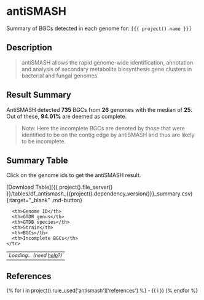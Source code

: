 # antiSMASH 
Summary of BGCs detected in each genome for: `[{{ project().name }}]`

## Description
> antiSMASH allows the rapid genome-wide identification, annotation and analysis of secondary metabolite biosynthesis gene clusters in bacterial and fungal genomes.

## Result Summary


AntiSMASH detected **735** BGCs from **26** genomes with the median of **25**. Out of these, **94.01%** are deemed as complete.


> Note: Here the incomplete BGCs are denoted by those that were identified to be on the contig edge by antiSMASH and thus are likely to be incomplete.





<style>
  #altair-viz-ecb0d8b2471e4f948b21da9a989c60ed.vega-embed {
    width: 100%;
    display: flex;
  }

  #altair-viz-ecb0d8b2471e4f948b21da9a989c60ed.vega-embed details,
  #altair-viz-ecb0d8b2471e4f948b21da9a989c60ed.vega-embed details summary {
    position: relative;
  }
</style>
<div id="altair-viz-ecb0d8b2471e4f948b21da9a989c60ed"></div>
<script type="text/javascript">
  var VEGA_DEBUG = (typeof VEGA_DEBUG == "undefined") ? {} : VEGA_DEBUG;
  (function(spec, embedOpt){
    let outputDiv = document.currentScript.previousElementSibling;
    if (outputDiv.id !== "altair-viz-ecb0d8b2471e4f948b21da9a989c60ed") {
      outputDiv = document.getElementById("altair-viz-ecb0d8b2471e4f948b21da9a989c60ed");
    }
    const paths = {
      "vega": "https://cdn.jsdelivr.net/npm/vega@5?noext",
      "vega-lib": "https://cdn.jsdelivr.net/npm/vega-lib?noext",
      "vega-lite": "https://cdn.jsdelivr.net/npm/vega-lite@5.8.0?noext",
      "vega-embed": "https://cdn.jsdelivr.net/npm/vega-embed@6?noext",
    };

    function maybeLoadScript(lib, version) {
      var key = `${lib.replace("-", "")}_version`;
      return (VEGA_DEBUG[key] == version) ?
        Promise.resolve(paths[lib]) :
        new Promise(function(resolve, reject) {
          var s = document.createElement('script');
          document.getElementsByTagName("head")[0].appendChild(s);
          s.async = true;
          s.onload = () => {
            VEGA_DEBUG[key] = version;
            return resolve(paths[lib]);
          };
          s.onerror = () => reject(`Error loading script: ${paths[lib]}`);
          s.src = paths[lib];
        });
    }

    function showError(err) {
      outputDiv.innerHTML = `<div class="error" style="color:red;">${err}</div>`;
      throw err;
    }

    function displayChart(vegaEmbed) {
      vegaEmbed(outputDiv, spec, embedOpt)
        .catch(err => showError(`Javascript Error: ${err.message}<br>This usually means there's a typo in your chart specification. See the javascript console for the full traceback.`));
    }

    if(typeof define === "function" && define.amd) {
      requirejs.config({paths});
      require(["vega-embed"], displayChart, err => showError(`Error loading script: ${err.message}`));
    } else {
      maybeLoadScript("vega", "5")
        .then(() => maybeLoadScript("vega-lite", "5.8.0"))
        .then(() => maybeLoadScript("vega-embed", "6"))
        .catch(showError)
        .then(() => displayChart(vegaEmbed));
    }
  })({"config": {"view": {"continuousWidth": 300, "continuousHeight": 300}}, "data": {"name": "data-3f1ca1750db15a411338364e5677a133"}, "mark": {"type": "bar"}, "encoding": {"color": {"field": "GTDB genus", "type": "nominal"}, "tooltip": [{"field": "Genome ID", "type": "nominal"}, {"field": "GTDB species", "type": "nominal"}, {"field": "BGCs", "type": "quantitative"}, {"field": "Incomplete BGCs", "type": "quantitative"}], "x": {"axis": {"title": "BGCs"}, "bin": true, "field": "BGCs", "type": "quantitative"}, "y": {"aggregate": "count", "axis": {"title": "Genomes"}, "type": "quantitative"}}, "params": [{"name": "param_1", "select": {"type": "interval", "encodings": ["x", "y"]}, "bind": "scales"}], "$schema": "https://vega.github.io/schema/vega-lite/v5.8.0.json", "datasets": {"data-3f1ca1750db15a411338364e5677a133": [{"Genome ID": "GCF_003635025.1", "GTDB genus": "Saccharopolyspora", "GTDB species": "Saccharopolyspora antimicrobica", "Strain": null, "BGCs": 26.0, "Incomplete BGCs": 0.0}, {"Genome ID": "GCF_900114905.1", "GTDB genus": "Saccharopolyspora", "GTDB species": "Saccharopolyspora antimicrobica", "Strain": null, "BGCs": 25.0, "Incomplete BGCs": 7.0}, {"Genome ID": "GCF_007829955.1", "GTDB genus": "Saccharopolyspora", "GTDB species": "Saccharopolyspora dendranthemae", "Strain": null, "BGCs": 22.0, "Incomplete BGCs": 0.0}, {"Genome ID": "GCF_018070075.1", "GTDB genus": "Saccharopolyspora", "GTDB species": "Saccharopolyspora endophytica", "Strain": null, "BGCs": 26.0, "Incomplete BGCs": 7.0}, {"Genome ID": "GCF_016859185.1", "GTDB genus": "Saccharopolyspora_D", "GTDB species": "Saccharopolyspora_D erythraea", "Strain": null, "BGCs": 39.0, "Incomplete BGCs": 0.0}, {"Genome ID": "GCF_018141105.1", "GTDB genus": "Saccharopolyspora_D", "GTDB species": "Saccharopolyspora_D erythraea_A", "Strain": null, "BGCs": 36.0, "Incomplete BGCs": 0.0}, {"Genome ID": "GCF_022392385.1", "GTDB genus": "Saccharopolyspora_D", "GTDB species": "Saccharopolyspora_D erythraea", "Strain": null, "BGCs": 38.0, "Incomplete BGCs": 1.0}, {"Genome ID": "GCF_000062885.1", "GTDB genus": "Saccharopolyspora_D", "GTDB species": "Saccharopolyspora_D erythraea", "Strain": null, "BGCs": 38.0, "Incomplete BGCs": 0.0}, {"Genome ID": "GCF_002564065.1", "GTDB genus": "Saccharopolyspora_D", "GTDB species": "Saccharopolyspora_D erythraea", "Strain": null, "BGCs": 37.0, "Incomplete BGCs": 0.0}, {"Genome ID": "GCF_900116135.1", "GTDB genus": "Saccharopolyspora", "GTDB species": "Saccharopolyspora flava", "Strain": null, "BGCs": 19.0, "Incomplete BGCs": 4.0}, {"Genome ID": "GCF_014203325.1", "GTDB genus": "Saccharopolyspora_C", "GTDB species": "Saccharopolyspora_C gloriosae", "Strain": null, "BGCs": 24.0, "Incomplete BGCs": 0.0}, {"Genome ID": "GCF_022828475.1", "GTDB genus": "Saccharopolyspora_C", "GTDB species": "Saccharopolyspora_C sp.", "Strain": null, "BGCs": 25.0, "Incomplete BGCs": 0.0}, {"Genome ID": "GCF_024734405.1", "GTDB genus": "Saccharopolyspora_C", "GTDB species": "Saccharopolyspora_C sp.", "Strain": null, "BGCs": 24.0, "Incomplete BGCs": 0.0}, {"Genome ID": "GCF_008630535.1", "GTDB genus": "Saccharopolyspora", "GTDB species": "Saccharopolyspora hirsuta", "Strain": null, "BGCs": 22.0, "Incomplete BGCs": 7.0}, {"Genome ID": "GCF_013410345.1", "GTDB genus": "Saccharopolyspora", "GTDB species": "Saccharopolyspora hordei", "Strain": null, "BGCs": 13.0, "Incomplete BGCs": 0.0}, {"Genome ID": "GCF_900112555.1", "GTDB genus": "Saccharopolyspora", "GTDB species": "Saccharopolyspora jiangxiensis", "Strain": null, "BGCs": 23.0, "Incomplete BGCs": 4.0}, {"Genome ID": "GCF_900108315.1", "GTDB genus": "Saccharopolyspora", "GTDB species": "Saccharopolyspora jiangxiensis", "Strain": null, "BGCs": 24.0, "Incomplete BGCs": 1.0}, {"Genome ID": "GCF_014203395.1", "GTDB genus": "Saccharopolyspora", "GTDB species": "Saccharopolyspora phatthalungensis", "Strain": null, "BGCs": 37.0, "Incomplete BGCs": 1.0}, {"Genome ID": "GCF_014697215.1", "GTDB genus": "Saccharopolyspora", "GTDB species": "Saccharopolyspora pogona", "Strain": null, "BGCs": 38.0, "Incomplete BGCs": 0.0}, {"Genome ID": "GCF_003931915.1", "GTDB genus": "Saccharopolyspora", "GTDB species": "Saccharopolyspora rhizosphaerae", "Strain": null, "BGCs": 14.0, "Incomplete BGCs": 2.0}, {"Genome ID": "GCF_025643595.1", "GTDB genus": "Saccharopolyspora", "GTDB species": "Saccharopolyspora sp.", "Strain": null, "BGCs": 17.0, "Incomplete BGCs": 0.0}, {"Genome ID": "GCF_012277335.1", "GTDB genus": "Saccharopolyspora", "GTDB species": "Saccharopolyspora pogona", "Strain": null, "BGCs": 33.0, "Incomplete BGCs": 0.0}, {"Genome ID": "GCF_016526145.1", "GTDB genus": "Saccharopolyspora_C", "GTDB species": "Saccharopolyspora_C sp016526145", "Strain": null, "BGCs": 25.0, "Incomplete BGCs": 7.0}, {"Genome ID": "GCF_014490055.1", "GTDB genus": "Saccharopolyspora", "GTDB species": "Saccharopolyspora spinosa", "Strain": null, "BGCs": 37.0, "Incomplete BGCs": 1.0}, {"Genome ID": "GCF_002846475.1", "GTDB genus": "Saccharopolyspora", "GTDB species": "Saccharopolyspora spinosa", "Strain": null, "BGCs": 37.0, "Incomplete BGCs": 0.0}, {"Genome ID": "GCF_000194155.1", "GTDB genus": "Saccharopolyspora", "GTDB species": "Saccharopolyspora spinosa", "Strain": null, "BGCs": 36.0, "Incomplete BGCs": 2.0}]}}, {"mode": "vega-lite"});
</script>



## Summary Table
Click on the genome ids to get the antiSMASH result.

[Download Table]({{ project().file_server() }}/tables/df_antismash_{{project().dependency_version()}}_summary.csv){:target="_blank" .md-button}


<style>
.itables table td { font-style: italic; font-size: .8em;}
.itables table th { font-style: oblique; font-size: .8em; }
</style>
<div class="itables">
<table id="7a382988-7e79-4dc3-a5ff-59d0f5e88698" class="display compact"style="table-layout:auto;width:auto;margin:auto;caption-side:bottom"><thead>
    <tr style="text-align: right;">

      <th>Genome ID</th>
      <th>GTDB genus</th>
      <th>GTDB species</th>
      <th>Strain</th>
      <th>BGCs</th>
      <th>Incomplete BGCs</th>
    </tr>
  </thead><tbody><tr><td>Loading... (need <a href=https://mwouts.github.io/itables/troubleshooting.html>help</a>?)</td></tr></tbody></table>
<link rel="stylesheet" type="text/css" href="https://cdn.datatables.net/1.13.1/css/jquery.dataTables.min.css">
<script type="module">
    // Import jquery and DataTable
    import 'https://code.jquery.com/jquery-3.6.0.min.js';
    import dt from 'https://cdn.datatables.net/1.12.1/js/jquery.dataTables.mjs';
    dt($);

    // Define the table data
    const data = [["<a href='{{ project().file_server() }}/antismash/{{project().dependency_version()}}/GCF_003635025.1/index.html' target='_blank''>GCF_003635025.1</a>", "Saccharopolyspora", "Saccharopolyspora antimicrobica", NaN, 26.0, 0.0], ["<a href='{{ project().file_server() }}/antismash/{{project().dependency_version()}}/GCF_900114905.1/index.html' target='_blank''>GCF_900114905.1</a>", "Saccharopolyspora", "Saccharopolyspora antimicrobica", NaN, 25.0, 7.0], ["<a href='{{ project().file_server() }}/antismash/{{project().dependency_version()}}/GCF_007829955.1/index.html' target='_blank''>GCF_007829955.1</a>", "Saccharopolyspora", "Saccharopolyspora dendranthemae", NaN, 22.0, 0.0], ["<a href='{{ project().file_server() }}/antismash/{{project().dependency_version()}}/GCF_018070075.1/index.html' target='_blank''>GCF_018070075.1</a>", "Saccharopolyspora", "Saccharopolyspora endophytica", NaN, 26.0, 7.0], ["<a href='{{ project().file_server() }}/antismash/{{project().dependency_version()}}/GCF_016859185.1/index.html' target='_blank''>GCF_016859185.1</a>", "Saccharopolyspora_D", "Saccharopolyspora_D erythraea", NaN, 39.0, 0.0], ["<a href='{{ project().file_server() }}/antismash/{{project().dependency_version()}}/GCF_018141105.1/index.html' target='_blank''>GCF_018141105.1</a>", "Saccharopolyspora_D", "Saccharopolyspora_D erythraea_A", NaN, 36.0, 0.0], ["<a href='{{ project().file_server() }}/antismash/{{project().dependency_version()}}/GCF_022392385.1/index.html' target='_blank''>GCF_022392385.1</a>", "Saccharopolyspora_D", "Saccharopolyspora_D erythraea", NaN, 38.0, 1.0], ["<a href='{{ project().file_server() }}/antismash/{{project().dependency_version()}}/GCF_000062885.1/index.html' target='_blank''>GCF_000062885.1</a>", "Saccharopolyspora_D", "Saccharopolyspora_D erythraea", NaN, 38.0, 0.0], ["<a href='{{ project().file_server() }}/antismash/{{project().dependency_version()}}/GCF_002564065.1/index.html' target='_blank''>GCF_002564065.1</a>", "Saccharopolyspora_D", "Saccharopolyspora_D erythraea", NaN, 37.0, 0.0], ["<a href='{{ project().file_server() }}/antismash/{{project().dependency_version()}}/GCF_900116135.1/index.html' target='_blank''>GCF_900116135.1</a>", "Saccharopolyspora", "Saccharopolyspora flava", NaN, 19.0, 4.0], ["<a href='{{ project().file_server() }}/antismash/{{project().dependency_version()}}/GCF_014203325.1/index.html' target='_blank''>GCF_014203325.1</a>", "Saccharopolyspora_C", "Saccharopolyspora_C gloriosae", NaN, 24.0, 0.0], ["<a href='{{ project().file_server() }}/antismash/{{project().dependency_version()}}/GCF_022828475.1/index.html' target='_blank''>GCF_022828475.1</a>", "Saccharopolyspora_C", "Saccharopolyspora_C sp.", NaN, 25.0, 0.0], ["<a href='{{ project().file_server() }}/antismash/{{project().dependency_version()}}/GCF_024734405.1/index.html' target='_blank''>GCF_024734405.1</a>", "Saccharopolyspora_C", "Saccharopolyspora_C sp.", NaN, 24.0, 0.0], ["<a href='{{ project().file_server() }}/antismash/{{project().dependency_version()}}/GCF_008630535.1/index.html' target='_blank''>GCF_008630535.1</a>", "Saccharopolyspora", "Saccharopolyspora hirsuta", NaN, 22.0, 7.0], ["<a href='{{ project().file_server() }}/antismash/{{project().dependency_version()}}/GCF_013410345.1/index.html' target='_blank''>GCF_013410345.1</a>", "Saccharopolyspora", "Saccharopolyspora hordei", NaN, 13.0, 0.0], ["<a href='{{ project().file_server() }}/antismash/{{project().dependency_version()}}/GCF_900112555.1/index.html' target='_blank''>GCF_900112555.1</a>", "Saccharopolyspora", "Saccharopolyspora jiangxiensis", NaN, 23.0, 4.0], ["<a href='{{ project().file_server() }}/antismash/{{project().dependency_version()}}/GCF_900108315.1/index.html' target='_blank''>GCF_900108315.1</a>", "Saccharopolyspora", "Saccharopolyspora jiangxiensis", NaN, 24.0, 1.0], ["<a href='{{ project().file_server() }}/antismash/{{project().dependency_version()}}/GCF_014203395.1/index.html' target='_blank''>GCF_014203395.1</a>", "Saccharopolyspora", "Saccharopolyspora phatthalungensis", NaN, 37.0, 1.0], ["<a href='{{ project().file_server() }}/antismash/{{project().dependency_version()}}/GCF_014697215.1/index.html' target='_blank''>GCF_014697215.1</a>", "Saccharopolyspora", "Saccharopolyspora pogona", NaN, 38.0, 0.0], ["<a href='{{ project().file_server() }}/antismash/{{project().dependency_version()}}/GCF_003931915.1/index.html' target='_blank''>GCF_003931915.1</a>", "Saccharopolyspora", "Saccharopolyspora rhizosphaerae", NaN, 14.0, 2.0], ["<a href='{{ project().file_server() }}/antismash/{{project().dependency_version()}}/GCF_025643595.1/index.html' target='_blank''>GCF_025643595.1</a>", "Saccharopolyspora", "Saccharopolyspora sp.", NaN, 17.0, 0.0], ["<a href='{{ project().file_server() }}/antismash/{{project().dependency_version()}}/GCF_012277335.1/index.html' target='_blank''>GCF_012277335.1</a>", "Saccharopolyspora", "Saccharopolyspora pogona", NaN, 33.0, 0.0], ["<a href='{{ project().file_server() }}/antismash/{{project().dependency_version()}}/GCF_016526145.1/index.html' target='_blank''>GCF_016526145.1</a>", "Saccharopolyspora_C", "Saccharopolyspora_C sp016526145", NaN, 25.0, 7.0], ["<a href='{{ project().file_server() }}/antismash/{{project().dependency_version()}}/GCF_014490055.1/index.html' target='_blank''>GCF_014490055.1</a>", "Saccharopolyspora", "Saccharopolyspora spinosa", NaN, 37.0, 1.0], ["<a href='{{ project().file_server() }}/antismash/{{project().dependency_version()}}/GCF_002846475.1/index.html' target='_blank''>GCF_002846475.1</a>", "Saccharopolyspora", "Saccharopolyspora spinosa", NaN, 37.0, 0.0], ["<a href='{{ project().file_server() }}/antismash/{{project().dependency_version()}}/GCF_000194155.1/index.html' target='_blank''>GCF_000194155.1</a>", "Saccharopolyspora", "Saccharopolyspora spinosa", NaN, 36.0, 2.0]];

    // Define the dt_args
    let dt_args = {"columnDefs": [{"className": "dt-center", "targets": "_all"}], "lengthMenu": [5, 10, 20, 50, 100, 200, 500], "order": []};
    dt_args["data"] = data;

    $(document).ready(function () {

        $('#7a382988-7e79-4dc3-a5ff-59d0f5e88698').DataTable(dt_args);
    });
</script>
</div>



## References
<font size="2">
{% for i in project().rule_used['antismash']['references'] %}
- {{ i }} 
{% endfor %}
</font>
